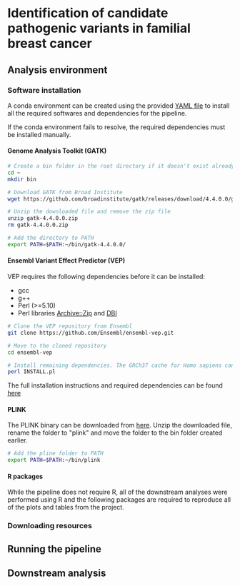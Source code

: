 # Identification of candidate pathogenic variants in familial breast cancer

## Analysis environment
### Software installation
A conda environment can be created using the provided [YAML file](/gatk-vep.yaml) to install all the required softwares and dependencies for the pipeline.

If the conda environment fails to resolve, the required dependencies must be installed manually.

#### Genome Analysis Toolkit (GATK)

```sh
# Create a bin folder in the root directory if it doesn't exist already
cd ~
mkdir bin

# Download GATK from Broad Institute
wget https://github.com/broadinstitute/gatk/releases/download/4.4.0.0/gatk-4.4.0.0.zip

# Unzip the downloaded file and remove the zip file
unzip gatk-4.4.0.0.zip
rm gatk-4.4.0.0.zip

# Add the directory to PATH
export PATH=$PATH:~/bin/gatk-4.4.0.0/
```

#### Ensembl Variant Effect Predictor (VEP)

VEP requires the following dependencies before it can be installed:
* gcc
* g++
* Perl (>=5.10)
* Perl libraries [Archive::Zip](https://metacpan.org/pod/Archive::Zip) and [DBI](https://metacpan.org/pod/DBI)

```sh
# Clone the VEP repository from Ensembl
git clone https://github.com/Ensembl/ensembl-vep.git

# Move to the cloned repository
cd ensembl-vep

# Install remaining dependencies. The GRCh37 cache for Homo sapiens can and should also be installed using this script
perl INSTALL.pl
```

The full installation instructions and required dependencies can be found [here](http://www.ensembl.org/info/docs/tools/vep/script/vep_download.html)

#### PLINK
The PLINK binary can be downloaded from [here](https://www.cog-genomics.org/plink/). Unzip the downloaded file, rename the folder to "plink" and move the folder to the bin folder created earlier.

```sh
# Add the pline folder to PATH
export PATH=$PATH:~/bin/plink
```

#### R packages
While the pipeline does not require R, all of the downstream analyses were performed using R and the following packages are required to reproduce all of the plots and tables from the project.

### Downloading resources

## Running the pipeline

## Downstream analysis